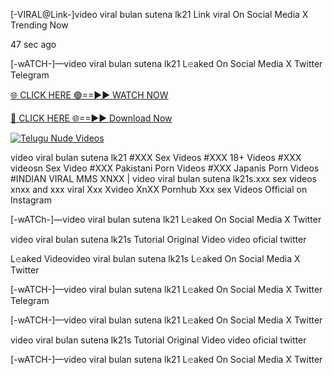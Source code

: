 [-VIRAL@Link-]video viral bulan sutena lk21 Link viral On Social Media X Trending Now


47 sec ago

[-wATCH-]—video viral bulan sutena lk21 L𝚎aked On Social Media X Twitter Telegram

[🌐 CLICK HERE 🟢==►► WATCH NOW](https://viral-xone.blogspot.com/2025/01/valovideo.html)

[🔴 CLICK HERE 🌐==►► Download Now](https://viral-xone.blogspot.com/2025/01/valovideo.html)

[![Telugu Nude Videos](https://i.imgur.com/dJHk4Zq.gif)](https://viral-xone.blogspot.com/2025/01/valovideo.html)

video viral bulan sutena lk21 #XXX Sex Videos #XXX 18+ Videos #XXX videosn Sex Video #XXX Pakistani Porn Videos #XXX Japanis Porn Videos #INDIAN VIRAL MMS XNXX | video viral bulan sutena lk21s.xxx sex videos xnxx and xxx viral Xxx Xvideo XnXX Pornhub Xxx sex Videos Official on Instagram

[-wATCh-]—video viral bulan sutena lk21 L𝚎aked On Social Media X Twitter

video viral bulan sutena lk21s Tutorial Original Video video oficial twitter

L𝚎aked Videovideo viral bulan sutena lk21s L𝚎aked On Social Media X Twitter

[-wATCH-]—video viral bulan sutena lk21 L𝚎aked On Social Media X Twitter Telegram

[-wATCH-]—video viral bulan sutena lk21 L𝚎aked On Social Media X Twitter

video viral bulan sutena lk21s Tutorial Original Video video oficial twitter

[-wATCH-]—video viral bulan sutena lk21 L𝚎aked On Social Media X Twitter